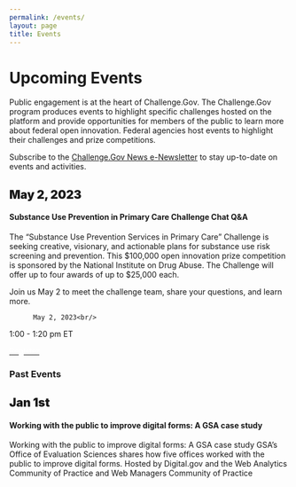 ```yaml
---
permalink: /events/
layout: page
title: Events
---
```

<h1 class="text-center mb-4 font-weight-bold">Upcoming Events</h1>
<div class="col-sm-12">
<p>Public engagement is at the heart of Challenge.Gov. The Challenge.Gov program produces events to highlight specific challenges hosted on the platform and provide opportunities for members of the public to learn more about federal open innovation. Federal agencies host events to highlight their challenges and prize competitions.</p>

<p>Subscribe to the <a href="https://public.govdelivery.com/accounts/USGSATTS/subscriber/new?topic_id=USGSATTS_41">Challenge.Gov News e-Newsletter</a> to stay up-to-date on events and activities.
</p>
</div>
<div class="row">
  <div class="col-sm-12">
    <div class="card">
      <div class="card-body text-center"> <i class="fas fa-calendar" style="color: #FA9441; font-size: 3em; padding-bottom: 20px;" title="Current Event"></i>
        <h2 class="card-title text-center" style="font-weight: 900;">May 2, 2023</h2>
        <h4>Substance Use Prevention in Primary Care Challenge Chat Q&A</h4>
        <p class="card-text text-center"> The “Substance Use Prevention Services in Primary Care” Challenge is seeking creative, visionary, and actionable plans for substance use risk screening and prevention. This $100,000 open innovation prize competition is sponsored by the National Institute on Drug Abuse. The Challenge will offer up to four awards of up to $25,000 each.

Join us May 2 to meet the challenge team, share your questions, and learn more. 

          May 2, 2023<br/>
1:00 - 1:20 pm ET
</p>
        <a href="http://ow.ly/1zgi50NCUQ9" class="usa-button usa-button"><span style="color: #ffffff;">Register</span></a></div>
    </div>
  </div>
</div>
<h3 class="text-center">Past Events</h3>
<div class="row">
  <div class="col-sm-12">
    <div class="card">
      <div class="card-body text-center"> <i class="fas fa-calendar" style="color: #FA9441; font-size: 3em; padding-bottom: 20px;" title="Past event"></i>
        <h2 class="card-title text-center" style="font-weight: 900;">Jan 1st</h2>
        <h4>Working with the public to improve digital forms: A GSA case study</h4>
        <p class="card-text text-center"> Working with the public to improve digital forms: A GSA case study
          GSA’s Office of Evaluation Sciences shares how five offices worked with the public to improve digital forms.
          Hosted by Digital.gov and the Web Analytics Community of Practice and Web Managers Community of Practice</p>
        </div>
    </div>
  </div>
</div>
